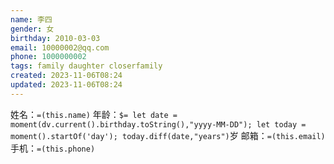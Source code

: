 ```yaml
---
name: 李四
gender: 女
birthday: 2010-03-03
email: 10000002@qq.com
phone: 1000000002
tags: family daughter closerfamily
created: 2023-11-06T08:24
updated: 2023-11-06T08:24
---
```


姓名：`=(this.name)`
年龄：`$= let date = moment(dv.current().birthday.toString(),"yyyy-MM-DD"); let today = moment().startOf('day'); today.diff(date,"years")`岁
邮箱：`=(this.email)`
手机：`=(this.phone)`